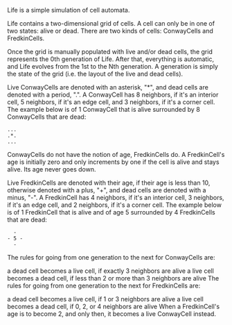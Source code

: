 Life is a simple simulation of cell automata.

Life contains a two-dimensional grid of cells. A cell can only be in one of two states: alive or dead. There are two kinds of cells: ConwayCells and FredkinCells.

Once the grid is manually populated with live and/or dead cells, the grid represents the 0th generation of Life. After that, everything is automatic, and Life evolves from the 1st to the Nth generation. A generation is simply the state of the grid (i.e. the layout of the live and dead cells).

Live ConwayCells are denoted with an asterisk, "*", and dead cells are denoted with a period, ".". A ConwayCell has 8 neighbors, if it's an interior cell, 5 neighbors, if it's an edge cell, and 3 neighbors, if it's a corner cell. The example below is of 1 ConwayCell that is alive surrounded by 8 ConwayCells that are dead:

    ...
    .*.
    ...
ConwayCells do not have the notion of age, FredkinCells do. A FredkinCell's age is initially zero and only increments by one if the cell is alive and stays alive. Its age never goes down.

Live FredkinCells are denoted with their age, if their age is less than 10, otherwise denoted with a plus, "+", and dead cells are denoted with a minus, "-". A FredkinCell has 4 neighbors, if it's an interior cell, 3 neighbors, if it's an edge cell, and 2 neighbors, if it's a corner cell. The example below is of 1 FredkinCell that is alive and of age 5 surrounded by 4 FredkinCells that are dead:

      -
    - 5 -
      -
The rules for going from one generation to the next for ConwayCells are:

a dead cell becomes a live cell, if exactly 3 neighbors are alive
a live cell becomes a dead cell, if less than 2 or more than 3 neighbors are alive
The rules for going from one generation to the next for FredkinCells are:

a dead cell becomes a live cell, if 1 or 3 neighbors are alive
a live cell becomes a dead cell, if 0, 2, or 4 neighbors are alive
When a FredkinCell's age is to become 2, and only then, it becomes a live ConwayCell instead.


